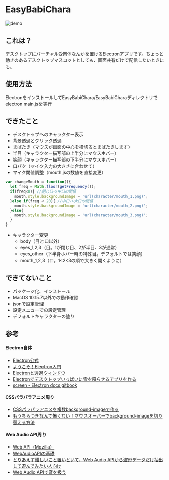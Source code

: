 # EasyBabiChara

![demo](https://github.com/kokonatu1223/share/blob/main/pftp4-kwwrg.gif)

## これは？
デスクトップにバーチャル受肉体なんかを置けるElectronアプリです。ちょっと動きのあるデスクトップマスコットとしても、画面共有だけで配信したいときにも。

## 使用方法

ElectronをインストールしてEasyBabiChara/EasyBabiCharaディレクトリでelectron main.jsを実行

## できたこと
- デスクトップへのキャラクター表示
- 背景透過とクリック透過
- まばたき（マウスが画面の中心を横切るとまばたきします）
- 半目（キャラクター描写部の上半分にマウスホバー）
- 笑顔（キャラクター描写部の下半分にマウスホバー）
- 口パク（マイク入力の大きさに合わせて）
- マイク閾値調整（mouth.jsの数値を直接変更）

```javascript
var changeMouth = function(){
  let freq = Math.floor(getFrequency());
  if(freq<8){ //閉じ口->中口の閾値
    mouth.style.backgroundImage = 'url(character/mouth_1.png)';
  }else if(freq < 20){ //中口->大口の閾値
    mouth.style.backgroundImage = 'url(character/mouth_2.png)';
  }else{
    mouth.style.backgroundImage = 'url(character/mouth_3.png)';
  }
}
```



- キャラクター変更
  - body（目と口以外）
  - eyes_1,2,3（目。1が閉じ目、2が半目、3が通常）
  - eyes_other（下半身ホバー時の特殊目。デフォルトでは笑顔）
  - mouth_1,2,3（口。1<2<3の順で大きく開くように）

## できてないこと

- パッケージ化、インストール
- MacOS 10.15.7以外での動作確認
- jsonで設定管理
- 設定メニューでの設定管理
- デフォルトキャラクターの塗り

## 参考
#### Electron自体
- [Electron公式](https://www.electronjs.org)
- [ようこそ！Electron入門](https://qiita.com/umamichi/items/6ce4f46c1458e89c4cfc)
- [Electronと透過ウィンドウ](https://qiita.com/fiji/items/59294b9f557be3f7f45b)
- [Electronでデスクトップいっぱいに雪を降らせるアプリを作る](https://qiita.com/nyamogera/items/a2e367b44e78d04ee3a6)
- [screen - Electron docs gitbook](https://imfly.gitbooks.io/electron-docs-gitbook/content/jp/api/screen.html)

#### CSSパラパラアニメ周り
- [CSSパラパラアニメを複数background-imageで作る](https://qiita.com/kobaatsu/items/da251a53877350a02a9c)
- [もうちらつきなんて怖くない！マウスオーバーでbackground-imageを切り替える方法](https://www.wantedly.com/companies/logical-studio/post_articles/253054)

#### Web Audio API周り
- [Web API（Mozilla）](https://developer.mozilla.org/ja/docs/Web/API)
- [WebAudioAPIの基礎](https://www.html5rocks.com/ja/tutorials/webaudio/intro/)
- [とりあえず難しいこと置いといて、Web Audio APIから波形データだけ抽出して遊んでみたい人向け](http://blog.tnker.com/124)
- [Web Audio APIで音を扱う](https://tech.pfq.jp/blog/1010/)
